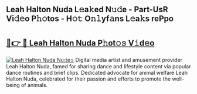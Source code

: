 ## Leah Halton Nuda L𝚎a𝚔ed N𝚞𝚍e - Part-UsR Vi𝚍𝚎o P𝚑𝚘tos - H𝚘𝚝 O𝚗𝚕yf𝚊ns L𝚎a𝚔s rePpo

# <h2><a href="http://kf0uff.oniu.top/?m=Leah+Halton+Nuda">🔗👉 🔴 Leah Halton Nuda P𝚑ot𝚘𝚜 V𝚒d𝚎o</a></h2>

[![Leah Halton Nuda Nu𝚍e𝚜](https://i.imgur.com/0qMVB7G.gif)](http://kf0uff.oniu.top/?m=Leah+Halton+Nuda)
Digital media artist and amusement provider Leah Halton Nuda, famed for sharing dance and lifestyle content via popular dance routines and brief clips. Dedicated advocate for animal welfare Leah Halton Nuda, celebrated for their passion and efforts to promote the well-being of animals.  
